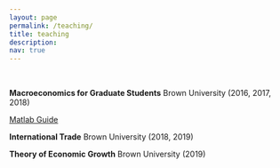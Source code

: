 ```yaml
---
layout: page
permalink: /teaching/
title: teaching
description: 
nav: true
---
```



&nbsp;

**Macroeconomics for Graduate Students** Brown University (2016, 2017, 2018)

[Matlab Guide](Matlab_guide.zip)

**International Trade** Brown University (2018, 2019)

**Theory of Economic Growth** Brown University (2019)
